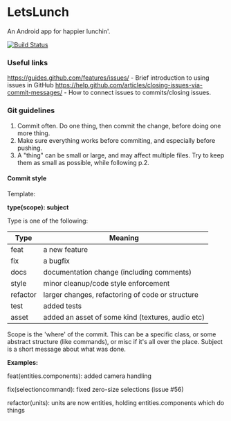# LetsLunch
An Android app for happier lunchin'.

[![Build Status](https://travis-ci.org/Team8-EDA397/LetsLunch.svg?branch=master)](https://travis-ci.org/Team8-EDA397/LetsLunch)

### Useful links
https://guides.github.com/features/issues/ - Brief introduction to using issues in GitHub
https://help.github.com/articles/closing-issues-via-commit-messages/ - How to connect issues to commits/closing issues.

### Git guidelines
1. Commit often. Do one thing, then commit the change, before doing one more thing.
2. Make sure everything works before commiting, and especially before pushing. 
3. A "thing" can be small or large, and may affect multiple files. Try to keep them as small as possible, while following p.2.


#### Commit style ####
Template:

**type(scope): subject**

Type is one of the following:

Type  | Meaning
------------- | -------------
feat  | a new feature
fix  | a bugfix
docs  | documentation change (including comments)
style  | minor cleanup/code style enforcement
refactor  | larger changes, refactoring of code or structure
test  | added tests
asset | added an asset of some kind (textures, audio etc)

Scope is the 'where' of the commit. This can be a specific class, or some abstract structure (like commands), or misc if it's all over the place.
Subject is a short message about what was done.

**Examples:**

feat(entities.components): added camera handling 

fix(selectioncommand): fixed zero-size selections (issue #56)

refactor(units): units are now entities, holding entities.components which do things
